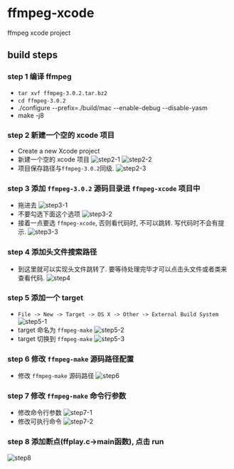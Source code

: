# ffmpeg-xcode

ffmpeg xcode project

## build steps

### step 1 编译 ffmpeg

* `tar xvf ffmpeg-3.0.2.tar.bz2`
* `cd ffmpeg-3.0.2`
* ./configure --prefix=./build/mac  --enable-debug --disable-yasm
* make -j8

### step 2 新建一个空的 xcode 项目

* Create a new Xcode project
* 新建一个空的 xcode 项目
![step2-1](assets/step2-1.png)
![step2-2](assets/step2-2.png)
* 项目保存路径与`ffmpeg-3.0.2`同级.
![step2-3](assets/step2-3.png)

### step 3 添加 `ffmpeg-3.0.2` 源码目录进 `ffmpeg-xcode` 项目中

* 拖进去
![step3-1](assets/step3-1.png)
* 不要勾选下面这个选项
![step3-2](assets/step3-2.png)
* 接着一点要选 `ffmpeg-xcode`, 否则看代码时, 不可以跳转. 写代码时不会有提示.
![step3-3](assets/step3-3.png)

### step 4 添加头文件搜索路径

* 到这里就可以实现头文件跳转了. 要等待处理完毕才可以点击头文件或者类来查看代码.
![step4](assets/step4.png)

### step 5 添加一个 target

* `File -> New -> Target -> OS X -> Other -> External Build System`
![step5-1](assets/step5-1.png)
* target 命名为 `ffmpeg-make`
![step5-2](assets/step5-2.png)
* target 切换到 `ffmpeg-make`
![step5-3](assets/step5-3.png)

### step 6 修改 `ffmpeg-make` 源码路径配置

* 修改 `ffmpeg-make` 源码路径
![step6](assets/step6.png)

### step 7 修改 `ffmpeg-make` 命令行参数

* 修改命令行参数
![step7-1](assets/step7-1.png)
* 修改可执行命令
![step7-2](assets/step7-2.png)

### step 8 添加断点(ffplay.c->main函数), 点击 run

![step8](assets/step8.png)
